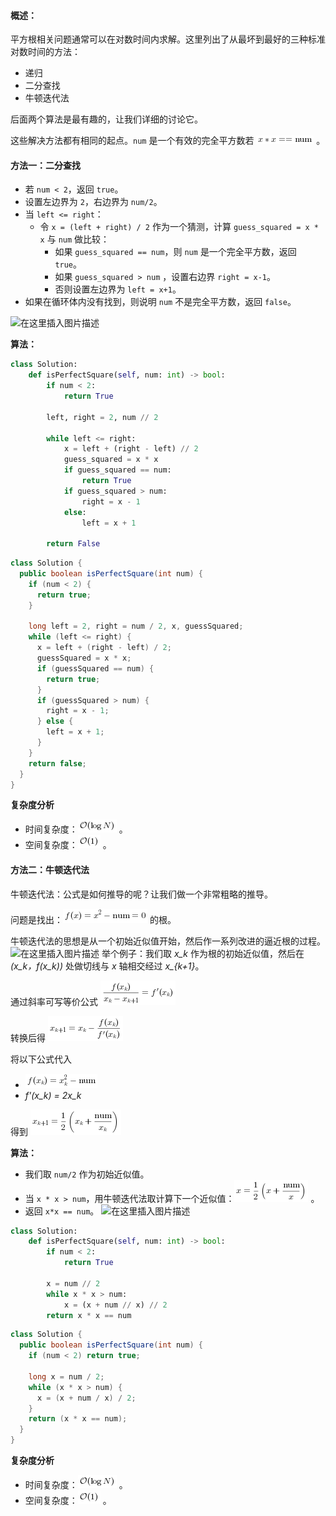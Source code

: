 ####  概述：
平方根相关问题通常可以在对数时间内求解。这里列出了从最坏到最好的三种标准对数时间的方法：
- 递归
- 二分查找
- 牛顿迭代法

后面两个算法是最有趣的，让我们详细的讨论它。

这些解决方法都有相同的起点。`num` 是一个有效的完全平方数若 ![x*x==\textrm{num} ](./p__x_*_x_==_textrm{num}_.png) 。

####  方法一：二分查找
- 若 `num < 2`，返回 `true`。
- 设置左边界为 `2`，右边界为 `num/2`。
- 当 `left <= right`：
	-  令 `x = (left + right) / 2` 作为一个猜测，计算 `guess_squared = x * x` 与 `num` 做比较：
		- 如果 `guess_squared == num`，则 `num` 是一个完全平方数，返回 `true`。
		- 如果 `guess_squared > num` ，设置右边界 `right = x-1`。
		- 否则设置左边界为 `left = x+1`。
- 如果在循环体内没有找到，则说明 `num` 不是完全平方数，返回 `false`。

![在这里插入图片描述](https://imgconvert.csdnimg.cn/aHR0cHM6Ly9waWMubGVldGNvZGUtY24uY29tL0ZpZ3VyZXMvMzY3L2JpbmFyeS5wbmc?x-oss-process=image/format,png)

**算法：**

```python [solution1-Python]
class Solution:
    def isPerfectSquare(self, num: int) -> bool:
        if num < 2:
            return True
        
        left, right = 2, num // 2
        
        while left <= right:
            x = left + (right - left) // 2
            guess_squared = x * x
            if guess_squared == num:
                return True
            if guess_squared > num:
                right = x - 1
            else:
                left = x + 1
        
        return False
```

```java [solution1-Java]
class Solution {
  public boolean isPerfectSquare(int num) {
    if (num < 2) {
      return true;
    }

    long left = 2, right = num / 2, x, guessSquared;
    while (left <= right) {
      x = left + (right - left) / 2;
      guessSquared = x * x;
      if (guessSquared == num) {
        return true;
      }
      if (guessSquared > num) {
        right = x - 1;
      } else {
        left = x + 1;
      }
    }
    return false;
  }
}
```

**复杂度分析**
* 时间复杂度：![\mathcal{O}(\logN) ](./p__mathcal{O}_log_N__.png) 。
* 空间复杂度：![\mathcal{O}(1) ](./p__mathcal{O}_1__.png) 。


####  方法二：牛顿迭代法
牛顿迭代法：公式是如何推导的呢？让我们做一个非常粗略的推导。

问题是找出：![f(x)=x^2-\textrm{num}=0 ](./p__f_x__=_x^2_-_textrm{num}_=_0_.png)  的根。

牛顿迭代法的思想是从一个初始近似值开始，然后作一系列改进的逼近根的过程。
![在这里插入图片描述](https://imgconvert.csdnimg.cn/aHR0cHM6Ly9waWMubGVldGNvZGUtY24uY29tL0ZpZ3VyZXMvMzY3L3BhcmFib2xhNC5wbmc?x-oss-process=image/format,png)
举个例子：我们取 *x_k* 作为根的初始近似值，然后在 *(x_k，f(x_k))* 处做切线与 *x* 轴相交经过 *x_{k+1}*。

通过斜率可写等价公式 ![\frac{f(x_k)}{x_k-x_{k+1}}=f'(x_k) ](./p__frac{f_x_k_}{x_k-x_{k+1}}_=_f'_x_k__.png) 

转换后得 ![x_{k+1}=x_k-\frac{f(x_k)}{f'(x_k)} ](./p__x_{k_+_1}_=_x_k_-_frac{f_x_k_}{f'_x_k_}_.png) 

将以下公式代入
- ![f(x_k)=x_k^2-\textrm{num} ](./p__f_x_k__=_x_k^2_-_textrm{num}_.png) 
- *f'(x_k) = 2x_k*

得到 ![x_{k+1}=\frac{1}{2}\left(x_k+\frac{\textrm{num}}{x_k}\right) ](./p__x_{k_+_1}_=_frac{1}{2}left_x_k_+_frac{textrm{num}}{x_k}right__.png) 

**算法：**
- 我们取 `num/2` 作为初始近似值。
- 当 `x * x > num`，用牛顿迭代法取计算下一个近似值：![x=\frac{1}{2}\left(x+\frac{\textrm{num}}{x}\right) ](./p__x_=_frac{1}{2}left_x_+_frac{textrm{num}}{x}right__.png) 。
- 返回 `x*x == num`。
![在这里插入图片描述](https://imgconvert.csdnimg.cn/aHR0cHM6Ly9waWMubGVldGNvZGUtY24uY29tL0ZpZ3VyZXMvMzY3L25ld3RvbjIucG5n?x-oss-process=image/format,png)
```python [solution2-Python]
class Solution:
    def isPerfectSquare(self, num: int) -> bool:
        if num < 2:
            return True
        
        x = num // 2
        while x * x > num:
            x = (x + num // x) // 2
        return x * x == num
```

```java [solution2-Java]
class Solution {
  public boolean isPerfectSquare(int num) {
    if (num < 2) return true;

    long x = num / 2;
    while (x * x > num) {
      x = (x + num / x) / 2;
    }
    return (x * x == num);
  }
}
```

**复杂度分析**

* 时间复杂度：![\mathcal{O}(\logN) ](./p__mathcal{O}_log_N__.png) 。
* 空间复杂度：![\mathcal{O}(1) ](./p__mathcal{O}_1__.png) 。